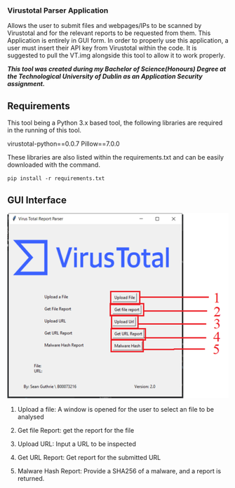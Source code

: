 ### Virustotal Parser Application 
Allows the user to submit files and webpages/IPs to be scanned by Virustotal and for the relevant reports to be requested from them.
This Application is entirely in GUI form.
In order to properly use this application, a user must insert their API key from Virustotal within the code.
It is suggested to pull the VT.img alongside this tool to allow it to work properly.

_**This tool was created during my Bachelor of Science(Honours) Degree at the Technological University of Dublin as an Application Security assignment.**_

## Requirements
This tool being a Python 3.x based tool, the following libraries are required in the running of this tool. 

virustotal-python==0.0.7
Pillow==7.0.0

These libraries are also listed within the requirements.txt and can be easily downloaded with the command.
```
pip install -r requirements.txt 
```

## GUI Interface 

![Main menu](https://github.com/McLabraid/VirusTotal-Parser-Application/blob/master/RMImages/Main.png)

1. Upload a file: A window is opened for the user to select an file to be analysed

2.	Get file Report: get the report for the file

3.	Upload URL: Input a URL to be inspected

4.	Get URL Report: Get report for the submitted URL

5. Malware Hash Report: Provide a SHA256 of a malware, and a report is returned.
